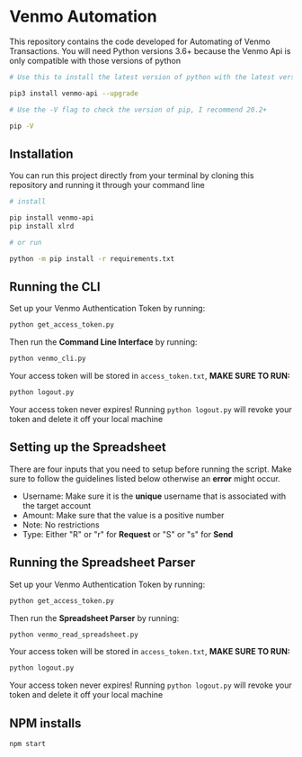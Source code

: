 # Venmo Automation
This repository contains the code developed for Automating of Venmo Transactions. You will need Python versions 3.6+ because the Venmo Api is only compatible with those versions of python

```bash
# Use this to install the latest version of python with the latest version of pip

pip3 install venmo-api --upgrade

# Use the -V flag to check the version of pip, I recommend 20.2+

pip -V
```

## Installation
You can run this project directly from your terminal by cloning this repository and running it through your command line
```bash
# install 

pip install venmo-api
pip install xlrd

# or run

python -m pip install -r requirements.txt
```


## Running the CLI
Set up your Venmo Authentication Token by running:
```bash
python get_access_token.py
```
Then run the **Command Line Interface** by running:
```bash
python venmo_cli.py
```
Your access token will be stored in `access_token.txt`, **MAKE SURE TO RUN:**
```bash
python logout.py
```
Your access token never expires! Running `python logout.py` will revoke your token and delete it off your local machine

## Setting up the Spreadsheet
There are four inputs that you need to setup before running the script. Make sure to follow the guidelines listed below otherwise an **error** might occur.
- Username: Make sure it is the **unique** username that is associated with the target account
- Amount: Make sure that the value is a positive number
- Note: No restrictions
- Type: Either "R" or "r" for **Request** or "S" or "s" for **Send**

## Running the Spreadsheet Parser
Set up your Venmo Authentication Token by running:
```bash
python get_access_token.py
```
Then run the **Spreadsheet Parser** by running:
```bash
python venmo_read_spreadsheet.py
```
Your access token will be stored in `access_token.txt`, **MAKE SURE TO RUN:**
```bash
python logout.py
```
Your access token never expires! Running `python logout.py` will revoke your token and delete it off your local machine

## NPM installs

```bash
npm start
```